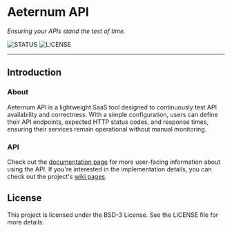 # Aeternum API

_Ensuring your APIs stand the test of time._

![STATUS](https://img.shields.io/badge/status-active-brightgreen?style=for-the-badge)
![LICENSE](https://img.shields.io/badge/license-BSD3-blue?style=for-the-badge)

---

## Introduction

### About

Aeternum API is a lightweight SaaS tool designed to continuously test API availability
and correctness. With a simple configuration, users can define their API endpoints,
expected HTTP status codes, and response times, ensuring their services remain operational
without manual monitoring.

### API

Check out the [documentation page](https://jgfranco17.github.io/aeternum/) for more
user-facing information about using the API. If you're interested in the implementation
details, you can check out the project's [wiki pages](https://github.com/jgfranco17/aeternum/wiki).

## License

This project is licensed under the BSD-3 License. See the LICENSE file for more details.

